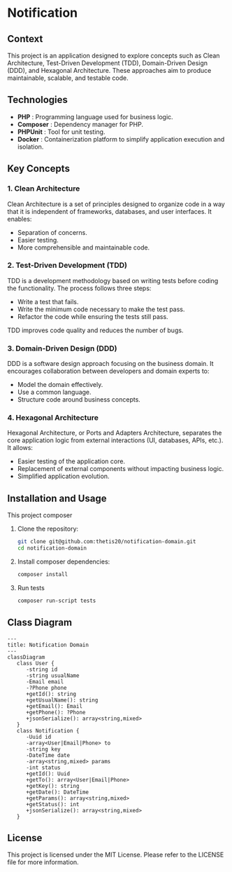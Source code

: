 # Notification
## Context

This project is an application designed to explore concepts such as Clean Architecture, Test-Driven Development (TDD), Domain-Driven Design (DDD), and Hexagonal Architecture. These approaches aim to produce maintainable, scalable, and testable code.

## Technologies

 - **PHP** : Programming language used for business logic.
 - **Composer** : Dependency manager for PHP.
 - **PHPUnit** : Tool for unit testing.
 - **Docker** : Containerization platform to simplify application execution and isolation.

## Key Concepts
### 1. Clean Architecture

Clean Architecture is a set of principles designed to organize code in a way that it is independent of frameworks, databases, and user interfaces. It enables:

 - Separation of concerns.
 - Easier testing.
 - More comprehensible and maintainable code.

### 2. Test-Driven Development (TDD)

TDD is a development methodology based on writing tests before coding the functionality. The process follows three steps:

 - Write a test that fails.
 - Write the minimum code necessary to make the test pass.
 - Refactor the code while ensuring the tests still pass.

TDD improves code quality and reduces the number of bugs.

### 3. Domain-Driven Design (DDD)

DDD is a software design approach focusing on the business domain. It encourages collaboration between developers and domain experts to:

 - Model the domain effectively.
 - Use a common language.
 - Structure code around business concepts.

### 4. Hexagonal Architecture

Hexagonal Architecture, or Ports and Adapters Architecture, separates the core application logic from external interactions (UI, databases, APIs, etc.). It allows:

 - Easier testing of the application core.
 - Replacement of external components without impacting business logic.
 - Simplified application evolution.

## Installation and Usage

This project composer

1. Clone the repository:
   ```bash
   git clone git@github.com:thetis20/notification-domain.git
   cd notification-domain
   ```

2. Install composer dependencies:
   ```bash
   composer install
   ```

3. Run tests
   ```bash
   composer run-script tests
   ```

## Class Diagram

```mermaid
---
title: Notification Domain
---
classDiagram
   class User {
      -string id
      -string usualName
      -Email email
      -?Phone phone
      +getId(): string
      +getUsualName(): string
      +getEmail(): Email
      +getPhone(): ?Phone
      +jsonSerialize(): array<string,mixed>
   }
   class Notification {
      -Uuid id
      -array<User|Email|Phone> to
      -string key
      -DateTime date
      -array<string,mixed> params
      -int status
      +getId(): Uuid
      +getTo(): array<User|Email|Phone>
      +getKey(): string
      +getDate(): DateTime
      +getParams(): array<string,mixed>
      +getStatus(): int
      +jsonSerialize(): array<string,mixed>
   }
```

## License
This project is licensed under the MIT License. Please refer to the LICENSE file for more information.